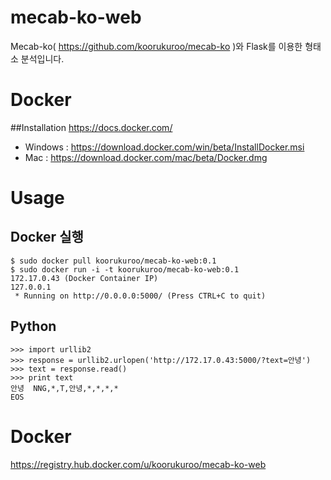 # mecab-ko-web
Mecab-ko( https://github.com/koorukuroo/mecab-ko )와 Flask를 이용한 형태소 분석입니다.

# Docker
##Installation
https://docs.docker.com/
- Windows : https://download.docker.com/win/beta/InstallDocker.msi
- Mac : https://download.docker.com/mac/beta/Docker.dmg

# Usage
## Docker 실행
```
$ sudo docker pull koorukuroo/mecab-ko-web:0.1
$ sudo docker run -i -t koorukuroo/mecab-ko-web:0.1
172.17.0.43 (Docker Container IP)
127.0.0.1
 * Running on http://0.0.0.0:5000/ (Press CTRL+C to quit)
```
## Python
```
>>> import urllib2
>>> response = urllib2.urlopen('http://172.17.0.43:5000/?text=안녕')
>>> text = response.read()
>>> print text
안녕	NNG,*,T,안녕,*,*,*,*
EOS
```

# Docker
https://registry.hub.docker.com/u/koorukuroo/mecab-ko-web
